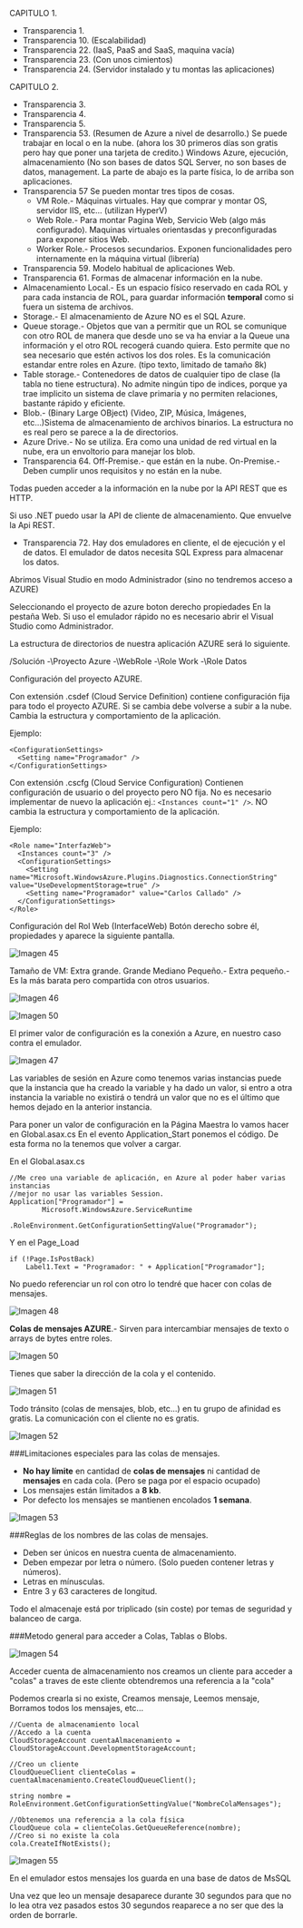 CAPITULO 1.

* Transparencia 1.
* Transparencia 10. (Escalabilidad)
* Transparencia 22. (IaaS, PaaS and SaaS, maquina vacía)
* Transparencia 23. (Con unos cimientos)
* Transparencia 24. (Servidor instalado y tu montas las aplicaciones)

CAPITULO 2.

* Transparencia 3.
* Transparencia 4.
* Transparencia 5.
* Transparencia 53. (Resumen de Azure a nivel de desarrollo.)
Se puede trabajar en local o en la nube. (ahora los 30 primeros días son gratis pero hay que poner una tarjeta de credito.)
Windows Azure, ejecución, almacenamiento (No son bases de datos SQL Server, no son bases de datos, management.
La parte de abajo es la parte física, lo de arriba son aplicaciones.
* Transparencia 57
Se pueden montar tres tipos de cosas.
	* VM Role.- Máquinas virtuales. Hay que comprar y montar OS, servidor IIS, etc... (utilizan HyperV)
	* Web Role.- Para montar Pagina Web, Servicio Web (algo más configurado).
	Maquinas virtuales orientasdas y preconfiguradas para exponer sitios Web.
	* Worker Role.- Procesos secundarios. Exponen funcionalidades pero internamente en la máquina virtual (librería)
* Transparencia 59.
Modelo habitual de aplicaciones Web.
* Transparencia 61.
Formas de almacenar información en la nube.
* Almacenamiento Local.- Es un espacio físico reservado en cada ROL y para cada instancia de ROL, para guardar información **temporal** como si fuera un sistema de archivos.
* Storage.- El almacenamiento de Azure NO es el SQL Azure.
* Queue storage.- Objetos que van a permitir que un ROL se comunique con otro ROL de manera que desde uno se va ha enviar a la Queue una información y el otro ROL recogerá cuando quiera. Esto permite que no sea necesario que estén activos los dos roles. Es la comunicación estandar entre roles en Azure. (tipo texto, limitado de tamaño 8k)
* Table storage.- Contenedores de datos de cualquier tipo de clase (la tabla no tiene estructura). No admite ningún tipo de indices, porque ya trae implicito un sistema de clave primaria y no permiten relaciones, bastante rápido y eficiente.
* Blob.- (Binary Large OBject) (Video, ZIP, Música, Imágenes, etc...)Sistema de almacenamiento de archivos binarios. La estructura no es real pero se parece a la de directorios.
* Azure Drive.- No se utiliza. Era como una unidad de red virtual en la nube, era un envoltorio para manejar los blob.
* Transparencia 64.
Off-Premise.- que están en la nube.
On-Premise.- Deben cumplir unos requisitos y no están en la nube.

Todas pueden acceder a la información en la nube por la API REST que es HTTP.

Si uso .NET puedo usar la API de cliente de almacenamiento. Que envuelve la Api REST.

* Transparencia 72.
Hay dos emuladores en cliente, el de ejecución y el de datos.
El emulador de datos necesita SQL Express para almacenar los datos.

Abrimos Visual Studio en modo Administrador (sino no tendremos acceso a AZURE)

Seleccionando el proyecto de azure boton derecho propiedades En la pestaña Web. Si uso el emulador rápido no es necesario abrir el Visual Studio como Administrador.

La estructura de directorios de nuestra aplicación AZURE será lo siguiente.

/Solución
  -\Proyecto Azure
  -\WebRole
  -\Role Work
  -\Role Datos

Configuración del proyecto AZURE.

Con extensión .csdef (Cloud Service Definition) contiene configuración fija para todo el proyecto AZURE. Si se cambia debe volverse a subir a la nube. Cambia la estructura y comportamiento de la aplicación.

Ejemplo:

    <ConfigurationSettings>
      <Setting name="Programador" />
    </ConfigurationSettings>

Con extensión .cscfg (Cloud Service Configuration) Contienen configuración de usuario o del proyecto pero NO fija. No es necesario implementar de nuevo la aplicación ej.: `<Instances count="1" />`. NO cambia la estructura y comportamiento de la aplicación.

Ejemplo:

    <Role name="InterfazWeb">
      <Instances count="3" />
      <ConfigurationSettings>
        <Setting name="Microsoft.WindowsAzure.Plugins.Diagnostics.ConnectionString" value="UseDevelopmentStorage=true" />
        <Setting name="Programador" value="Carlos Callado" />
      </ConfigurationSettings>
    </Role>

Configuración del Rol Web (InterfaceWeb)
Botón derecho sobre él, propiedades y aparece la siguiente pantalla.

![Imagen 45](Imagenes/CursoAzureImg45.png)

Tamaño de VM:
Extra grande.
Grande
Mediano
Pequeño.-
Extra pequeño.- Es la más barata pero compartida con otros usuarios.

![Imagen 46](Imagenes/CursoAzureImg46.png)

![Imagen 50](Imagenes/CursoAzureImg50.png)

El primer valor de configuración es la conexión a Azure, en nuestro caso contra el emulador.

![Imagen 47](Imagenes/CursoAzureImg47.png)

Las variables de sesión en Azure como tenemos varias instancias puede que la instancia que ha creado la variable y ha dado un valor, si entro a otra instancia la variable no existirá o tendrá un valor que no es el último que hemos dejado en la anterior instancia.

Para poner un valor de configuración en la Página Maestra lo vamos hacer en Global.asax.cs
En el evento Application_Start ponemos el código. De esta forma no la tenemos que volver a cargar.

En el Global.asax.cs

    //Me creo una variable de aplicación, en Azure al poder haber varias instancias
    //mejor no usar las variables Session.
    Application["Programador"] = 
    		Microsoft.WindowsAzure.ServiceRuntime
                     .RoleEnvironment.GetConfigurationSettingValue("Programador");

Y en el Page_Load

	if (!Page.IsPostBack)
    	Label1.Text = "Programador: " + Application["Programador"];

No puedo referenciar un rol con otro lo tendré que hacer con colas de mensajes.

![Imagen 48](Imagenes/CursoAzureImg48.png)

**Colas de mensajes AZURE**.- Sirven para intercambiar mensajes de texto o arrays de bytes entre roles.

![Imagen 50](Imagenes/CursoAzureImg50.png)

Tienes que saber la dirección de la cola y el contenido.

![Imagen 51](Imagenes/CursoAzureImg51.png)

Todo tránsito (colas de mensajes, blob, etc...) en tu grupo de afinidad es gratis. La comunicación con el cliente no es gratis.

![Imagen 52](Imagenes/CursoAzureImg52.png)

###Limitaciones especiales para las colas de mensajes.

* **No hay límite** en cantidad de **colas de mensajes** ni cantidad de **mensajes** en cada cola. (Pero se paga por el espacio ocupado)
* Los mensajes están limitados a **8 kb**.
* Por defecto los mensajes se mantienen encolados **1 semana**.

![Imagen 53](Imagenes/CursoAzureImg53.png)

###Reglas de los nombres de las colas de mensajes.

* Deben ser únicos en nuestra cuenta de almacenamiento.
* Deben empezar por letra o número. (Solo pueden contener letras y números).
* Letras en mínusculas.
* Entre 3 y 63 caracteres de longitud.

Todo el almacenaje está por triplicado (sin coste) por temas de seguridad y balanceo de carga.

###Metodo general para acceder a Colas, Tablas o Blobs.

![Imagen 54](Imagenes/CursoAzureImg54.png)

Acceder cuenta de almacenamiento nos creamos un cliente para acceder a "colas" a traves de este cliente obtendremos una referencia a la "cola" 

Podemos crearla si no existe, Creamos mensaje, Leemos mensaje, Borramos todos los mensajes, etc...

	//Cuenta de almacenamiento local
    //Accedo a la cuenta
    CloudStorageAccount cuentaAlmacenamiento = CloudStorageAccount.DevelopmentStorageAccount;
    
    //Creo un cliente
    CloudQueueClient clienteColas = cuentaAlmacenamiento.CreateCloudQueueClient();
    
    string nombre = RoleEnvironment.GetConfigurationSettingValue("NombreColaMensages");
    
    //Obtenemos una referencia a la cola física
    CloudQueue cola = clienteColas.GetQueueReference(nombre);
    //Creo si no existe la cola
    cola.CreateIfNotExists();

![Imagen 55](Imagenes/CursoAzureImg55.png)

En el emulador estos mensajes los guarda en una base de datos de MsSQL

Una vez que leo un mensaje desaparece durante 30 segundos para que no lo lea otra vez pasados estos 30 segundos reaparece a no ser que des la orden de borrarle.

